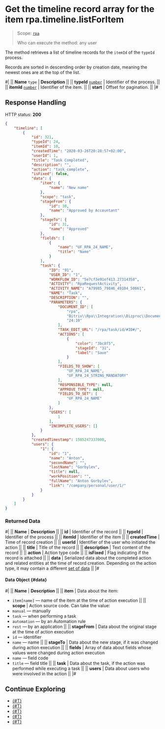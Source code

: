 # Get the timeline record array for the item rpa.timeline.listForItem

> Scope: [`rpa`](../../../scopes/permissions.md)
>
> Who can execute the method: any user

The method retrieves a list of timeline records for the `itemId` of the `typeId` process.

Records are sorted in descending order by creation date, meaning the newest ones are at the top of the list.

#|
|| **Name**
`type` | **Description** ||
|| **typeId** 
[`number`](../../../data-types.md) | Identifier of the process. ||
|| **itemId** 
[`number`](../../../data-types.md) | Identifier of the item. ||
|| **start** | Offset for pagination. ||
|#

## Response Handling

HTTP status: **200**

```json
{
    "timeline": [
        {
            "id": 321,
            "typeId": 24,
            "itemId": 10,
            "createdTime": "2020-03-26T20:28:57+02:00",
            "userId": 1,
            "title": "Task Completed",
            "description": "",
            "action": "task_complete",
            "isFixed": false,
            "data": {
                "item": {
                    "name": "New name"
                },
                "scope": "task",
                "stageFrom": {
                    "id": 30,
                    "name": "Approved by Accountant"
                },
                "stageTo": {
                    "id": 31,
                    "name": "Approved"
                },
                "fields": [
                    {
                        "name": "UF_RPA_24_NAME",
                        "title": "Name"
                    }
                ],
                "task": {
                    "ID": "91",
                    "USER_ID": "1",
                    "WORKFLOW_ID": "5e7cf3e91ef413.27314358",
                    "ACTIVITY": "RpaRequestActivity",
                    "ACTIVITY_NAME": "A79985_79846_49104_50661",
                    "NAME": "Task",
                    "DESCRIPTION": "",
                    "PARAMETERS": {
                        "DOCUMENT_ID": [
                            "rpa",
                            "Bitrix\\Rpa\\Integration\\Bizproc\\Document\\Item",
                            "24:10"
                        ],
                        "TASK_EDIT_URL": "/rpa/task/id/#ID#/",
                        "ACTIONS": [
                            {
                                "color": "3bc8f5",
                                "stageId": "31",
                                "label": "Save"
                            }
                        ],
                        "FIELDS_TO_SHOW": [
                            "UF_RPA_24_NAME",
                            "UF_RPA_24_STRING_MANDATORY"
                        ],
                        "RESPONSIBLE_TYPE": null,
                        "APPROVE_TYPE": null,
                        "FIELDS_TO_SET": [
                            "UF_RPA_24_NAME"
                        ]
                    },
                    "USERS": [
                        1
                    ],
                    "INCOMPLETE_USERS": []
                }
            },
            "createdTimestamp": 1585247337000,
            "users": {
                "1": {
                    "id": "1",
                    "name": "Anton",
                    "secondName": "",
                    "lastName": "Gorbylev",
                    "title": null,
                    "workPosition": "",
                    "fullName": "Anton Gorbylev",
                    "link": "/company/personal/user/1/"
                }
            }
        }
    ]
}
```

### Returned Data

#|
|| **Name** | **Description** ||
|| **id** | Identifier of the record ||
|| **typeId** | Identifier of the process ||
|| **itemId** | Identifier of the item ||
|| **createdTime** | Time of record creation ||
|| **userId** | Identifier of the user who initiated the action ||
|| **title** | Title of the record ||
|| **description** | Text content of the record ||
|| **action** | Action type code ||
|| **isFixed** | Flag indicating if the record is attached ||
|| **data** | Serialized data about the completed action and related entities at the time of record creation. Depending on the action type, it may contain a different [set of data](#data) ||
|#

#### Data Object {#data}

#|
|| **Name** | **Description** ||
|| **item** | Data about the item:
- `item[name]` — name of the item at the time of action execution ||
|| **scope** | Action source code. Can take the value:
- `manual` — manually
- `task` — when performing a task
- `automation` — by an Automation rule
- `rest` — by an application ||
|| **stageFrom** | Data about the original stage at the time of action execution
- `id` — identifier
- `name` — name ||
|| **stageTo** | Data about the new stage, if it was changed during action execution ||
|| **fields** | Array of data about fields whose values were changed during action execution
- `name` — field code
- `title` — field title ||
|| **task** | Data about the task, if the action was performed while executing a task ||
|| **users** | Data about users who were involved in the action ||
|#

## Continue Exploring 

- [{#T}](./index.md)
- [{#T}](./rpa-timeline-add.md)
- [{#T}](./rpa-timeline-update.md)
- [{#T}](./rpa-timeline-update-is-fixed.md)
- [{#T}](./rpa-timeline-delete.md)